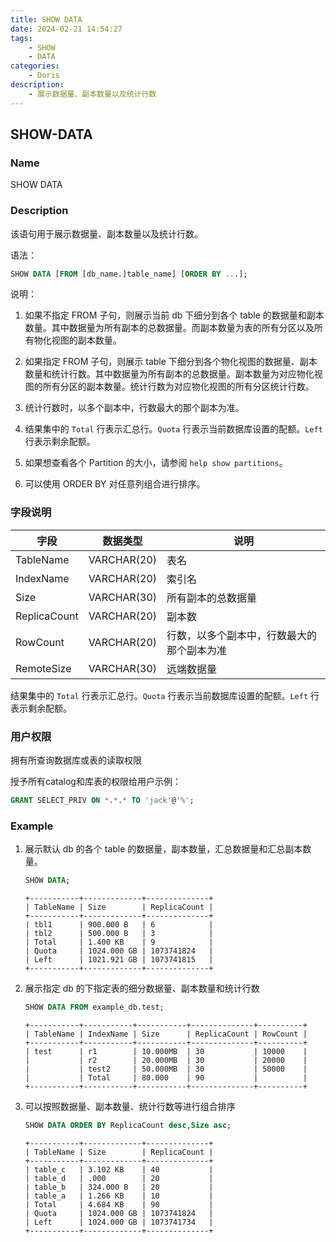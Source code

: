 ```yaml
---
title: SHOW DATA
date: 2024-02-21 14:54:27
tags:
    - SHOW
    - DATA
categories:
    - Doris
description:
    - 展示数据量、副本数量以及统计行数
---
```


## SHOW-DATA

### Name

SHOW DATA

### Description

该语句用于展示数据量、副本数量以及统计行数。

语法：

```sql
SHOW DATA [FROM [db_name.]table_name] [ORDER BY ...];
```

说明：

1. 如果不指定 FROM 子句，则展示当前 db 下细分到各个 table 的数据量和副本数量。其中数据量为所有副本的总数据量。而副本数量为表的所有分区以及所有物化视图的副本数量。

2. 如果指定 FROM 子句，则展示 table 下细分到各个物化视图的数据量、副本数量和统计行数。其中数据量为所有副本的总数据量。副本数量为对应物化视图的所有分区的副本数量。统计行数为对应物化视图的所有分区统计行数。

3. 统计行数时，以多个副本中，行数最大的那个副本为准。

4. 结果集中的 `Total` 行表示汇总行。`Quota` 行表示当前数据库设置的配额。`Left` 行表示剩余配额。

5. 如果想查看各个 Partition 的大小，请参阅 `help show partitions`。

6. 可以使用 ORDER BY 对任意列组合进行排序。

### 字段说明

| 字段 | 数据类型 | 说明 |
| --- | --- | --- |
| TableName | VARCHAR(20) | 表名 |
| IndexName | VARCHAR(20) | 索引名 |
| Size | VARCHAR(30) | 所有副本的总数据量 |
| ReplicaCount | VARCHAR(20) | 副本数 |
| RowCount | VARCHAR(20) | 行数，以多个副本中，行数最大的那个副本为准 |
| RemoteSize | VARCHAR(30) | 远端数据量 |

结果集中的 `Total` 行表示汇总行。`Quota` 行表示当前数据库设置的配额。`Left` 行表示剩余配额。

### 用户权限

拥有所查询数据库或表的读取权限

授予所有catalog和库表的权限给用户示例：

``` sql
GRANT SELECT_PRIV ON *.*.* TO 'jack'@'%';
```

### Example

1. 展示默认 db 的各个 table 的数据量，副本数量，汇总数据量和汇总副本数量。

    ```sql
    SHOW DATA;
    ```

    ```
    +-----------+-------------+--------------+
    | TableName | Size        | ReplicaCount |
    +-----------+-------------+--------------+
    | tbl1      | 900.000 B   | 6            |
    | tbl2      | 500.000 B   | 3            |
    | Total     | 1.400 KB    | 9            |
    | Quota     | 1024.000 GB | 1073741824   |
    | Left      | 1021.921 GB | 1073741815   |
    +-----------+-------------+--------------+
    ```

2. 展示指定 db 的下指定表的细分数据量、副本数量和统计行数

    ```sql
    SHOW DATA FROM example_db.test;
    ```

    ```
    +-----------+-----------+-----------+--------------+----------+
    | TableName | IndexName | Size      | ReplicaCount | RowCount |
    +-----------+-----------+-----------+--------------+----------+
    | test      | r1        | 10.000MB  | 30           | 10000    |
    |           | r2        | 20.000MB  | 30           | 20000    |
    |           | test2     | 50.000MB  | 30           | 50000    |
    |           | Total     | 80.000    | 90           |          |
    +-----------+-----------+-----------+--------------+----------+
    ```

3. 可以按照数据量、副本数量、统计行数等进行组合排序

    ```sql
    SHOW DATA ORDER BY ReplicaCount desc,Size asc;
    ```

    ```
    +-----------+-------------+--------------+
    | TableName | Size        | ReplicaCount |
    +-----------+-------------+--------------+
    | table_c   | 3.102 KB    | 40           |
    | table_d   | .000        | 20           |
    | table_b   | 324.000 B   | 20           |
    | table_a   | 1.266 KB    | 10           |
    | Total     | 4.684 KB    | 90           |
    | Quota     | 1024.000 GB | 1073741824   |
    | Left      | 1024.000 GB | 1073741734   |
    +-----------+-------------+--------------+
    ```
